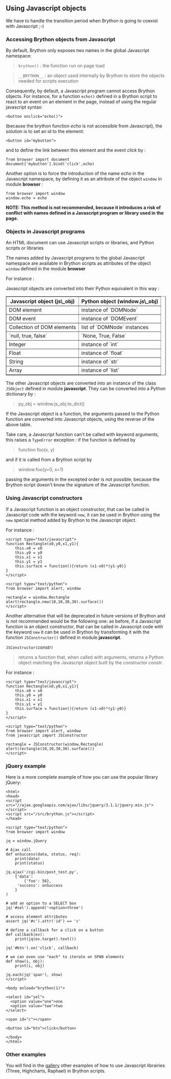 Using Javascript objects
------------------------

We have to handle the transition period when Brython is going to coexist with 
Javascript ;-)

### Accessing Brython objects from Javascript

By default, Brython only exposes two names in the global Javascript namespace:

> `brython()` : the function run on page load

> `__BRYTHON__` : an object used internally by Brython to store the objects 
> needed for scripts execution

Consequently, by default, a Javascript program cannot access Brython objects.
 For instance, for a function `echo()` defined in a Brython script 
to react to an event on an element in the page, instead of using the regular 
javascript syntax:

    <button onclick="echo()">

(because the brython function _echo_ is not accessible from Javascript), the 
solution is to set an id to the element:

    <button id="mybutton">

and to define the link between this element and the event _click_ by :

    from browser import document
    document['mybutton'].bind('click',echo)

Another option is to force the introduction of the name _echo_ in the 
Javascript namespace, by defining it as an attribute of the object 
`window` in module **browser** :

    from browser import window
    window.echo = echo

<strong>NOTE: This method is not recommended, because it introduces a risk of 
conflict with names defined in a Javascript program or library used in the page.
</strong>

### Objects in Javascript programs

An HTML document can use Javascript scripts or libraries, and Python scripts 
or libraries

The names added by Javascript programs to the global Javascript namespace are
available in Brython scripts as attributes of the object `window` defined in 
the module **browser**

For instance :

>    <script type="text/javascript">
>    circle = {surface:function(r){return 3.14*r*r}}
>    </script>
>    
>    <script type="text/python">
>    from browser import document, window
>
>    document['result'].value = window.circle.surface(10)
>    </script>

Javascript objects are converted into their Python equivalent in this way :

<table border='1' cellpadding=3>

<tr><th>Javascript object (js\_obj)</th><th>Python object (window.js\_obj)</th>
</tr>
<tr><td>DOM element</td><td>instance of `DOMNode`</td></tr>
<tr><td>DOM event</td><td>instance of `DOMEvent`</td></tr>
<tr><td>Collection of DOM elements</td><td>list of `DOMNode` instances</td>
</tr>
<tr><td>`null, true, false`</td><td>`None, True, False`</td></tr>
<tr><td>Integer</td><td>instance of `int`</td></tr>
<tr><td>Float</td><td>instance of `float`</td></tr>
<tr><td>String</td><td>instance of `str`</td></tr>
<tr><td>Array</td><td>instance of `list`</td></tr>
</table>

The other Javascript objects are converted into an instance of the class
`JSObject` defined in module **javascript**. They can be converted into
a Python dictionary by :

>    py_obj = window.js_obj.to_dict()

If the Javascript object is a function, the arguments passed to the Python
function are converted into Javascript objects, using the reverse of the
above table.

Take care, a Javascript function can't be called with keyword arguments, this
raises a `TypeError` exception : if the function is defined by

>    function foo(x, y)

and if it is called from a Brython script by

>    window.foo(y=0, x=1)

passing the arguments in the excepted order is not possible, because the
Brython script doesn't know the signature of the Javascript function.


### Using Javascript constructors

If a Javascript function is an object constructor, that can be called in 
Javascript code with the keyword `new`, it can be used in Brython using 
the `new` special method added by Brython to the Javascript object.

For instance : 

    <script type="text/javascript">
    function Rectangle(x0,y0,x1,y1){
        this.x0 = x0
        this.y0 = y0
        this.x1 = x1
        this.y1 = y1
        this.surface = function(){return (x1-x0)*(y1-y0)}
    }
    </script>
    
    <script type="text/python">
    from browser import alert, window

    rectangle = window.Rectangle
    alert(rectangle.new(10,10,30,30).surface())
    </script>

Another alternative that will be deprecated in future versions of Brython 
and is not recommended would be the following one: as before, if a Javascript 
function is an object constructor, that can be called in 
Javascript code with the keyword `new` it can be used in Brython by 
transforming it with the function `JSConstructor()` defined in module 
**javascript**.

`JSConstructor(`_constr_`)`

> returns a function that, when called with arguments, returns a Python object 
matching the Javascript object built by the constructor _constr_.

For instance :

    <script type="text/javascript">
    function Rectangle(x0,y0,x1,y1){
        this.x0 = x0
        this.y0 = y0
        this.x1 = x1
        this.y1 = y1
        this.surface = function(){return (x1-x0)*(y1-y0)}
    }
    </script>
    
    <script type="text/python">
    from browser import alert, window
    from javascript import JSConstructor

    rectangle = JSConstructor(window.Rectangle)
    alert(rectangle(10,10,30,30).surface())
    </script>

### jQuery example

Here is a more complete example of how you can use the popular library jQuery:

```
<html>
<head>
<script src="//ajax.googleapis.com/ajax/libs/jquery/3.1.1/jquery.min.js">
</script>
<script src="/src/brython.js"></script>
</head>

<script type="text/python">
from browser import window

jq = window.jQuery

# Ajax call
def onSuccess(data, status, req):
    print(data)
    print(status)

jq.ajax('/cgi-bin/post_test.py',
    {'data':
        {'foo': 56},
     'success': onSuccess
    }
)

# add an option to a SELECT box
jq('#sel').append('<option>three')

# access element attributes
assert jq('#c').attr('id') == 'c'

# define a callback for a click on a button
def callback(ev):
    print(jq(ev.target).text())

jq('#btn').on('click', callback)

# we can even use "each" to iterate on SPAN elements
def show(i, obj):
    print(i, obj)

jq.each(jq('span'), show)  
</script>

<body onload="brython(1)">

<select id="sel">
  <option value="one">one
  <option value="two">two
</select>

<span id="c"></span>

<button id="btn">click</button>
 
</body>
</html>
```
    
### Other examples

You will find in the [gallery](../../gallery/gallery_en.html) other examples
of how to use Javascript librairies (Three, Highcharts, Raphael) in Brython 
scripts.
